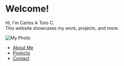 # Welcome!

Hi, I'm Carlos A Toro C.  
This website showcases my work, projects, and more.

![My Photo](/assets/me.jpg)

- [About Me](about)
- [Projects](projects)
- [Contact](contact)
